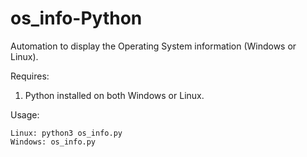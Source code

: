 # os_info-Python
Automation to display the Operating System information (Windows or Linux).

Requires:
  1) Python installed on both Windows or Linux.
  
Usage:

	Linux: python3 os_info.py
	Windows: os_info.py
